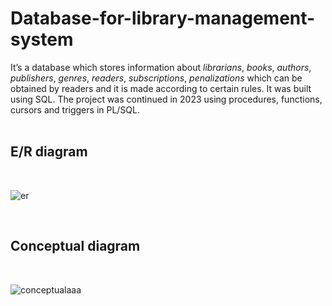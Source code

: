 # Database-for-library-management-system

It’s a database which stores information about *librarians*,
*books*, *authors*, *publishers*, *genres*, *readers*, *subscriptions*,
*penalizations* which can be obtained by readers and it is made
according to certain rules. It was built using SQL.
The project was continued in 2023 using procedures, functions, cursors and triggers in PL/SQL.
<br/>
<br/>

## **E/R diagram**

<br/>

![er](https://user-images.githubusercontent.com/92272145/233206203-0d6bfe09-937e-485b-887a-cd5948751f92.png)

<br/>

## **Conceptual diagram**
<br/>

![conceptualaaa](https://user-images.githubusercontent.com/92272145/233206270-71f7a1b3-1fe0-4c62-9e73-0d9ec29973de.png)
